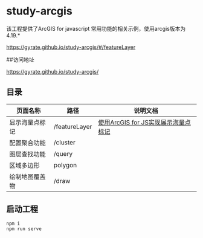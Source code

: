 # study-arcgis

该工程提供了ArcGIS for javascript 常用功能的相关示例，使用arcgis版本为 4.19.*

https://gyrate.github.io/study-arcgis/#/featureLayer

##访问地址

https://gyrate.github.io/study-arcgis/

## 目录

| 页面名称 | 路径 | 说明文档 |
| --- | --- | --- |
| 显示海量点标记 |/featureLayer| [使用ArcGIS for JS实现展示海量点标记](https://juejin.cn/post/6977363205307760677) |
| 配置聚合功能 | /cluster | |
| 图层查找功能 | /query | |
| 区域多边形 | polygon | |
| 绘制地图覆盖物 | /draw | |


## 启动工程

```
npm i
npm run serve

```
